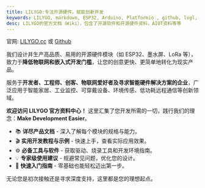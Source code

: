 ```yaml
---
title: LILYGO:专注开源硬件，赋能创新开发
keywords: LILYGO, markdown, ESP32, Arduino, Platformio , github, lvgl, LoRa, GPS, AMOLED, E-Paper
desc: LILYGO的官方文档（Wiki），包含了开源软件和开源硬件资料，AIOT资料等等
---
```


官网: [LILYGO.cc](https://lilygo.cc/) 或 [Github](https://github.com/Xinyuan-LilyGO)

我们设计并生产高品质、易用的开源硬件模块（如 ESP32、墨水屏、LoRa 等），致力于**降低物联网和嵌入式开发门槛**，让您的创意更快、更简单地转化为现实产品。

服务于**开发者、工程师、创客、物联网爱好者及寻求智能硬件解决方案的企业**，广泛应用于智能家居、工业监控、可穿戴设备、环境传感、低功耗远程通信等创新领域。



**欢迎访问 LILYGO 官方资料中心！** 这里汇集了您开发所需的一切，践行我们的理念：**Make Development Easier**。

*   📚 **详尽产品文档** - 深入了解每个模块的规格与能力。
*   🎬 **实用开发教程与示例** - 快速上手，查看实际应用效果。
*   ⚙️ **必备工具与软件** - 获取驱动、烧录工具和开发环境指南。
*   💡 **专家级使用建议** - 规避常见问题，优化您的设计。
*   🚀 **快速入门指南** - 零基础也能轻松迈出第一步。

无论您是初次接触还是寻求深度支持，这里都是您的理想起点。


